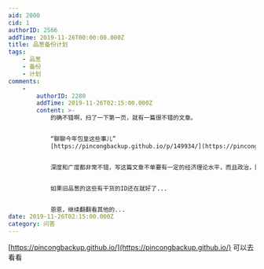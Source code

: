 ```yaml
---
aid: 2000
cid: 1
authorID: 2566
addTime: 2019-11-26T00:00:00.000Z
title: 品葱备份计划
tags:
    - 品葱
    - 备份
    - 计划
comments:
    -
        authorID: 2280
        addTime: 2019-11-26T02:15:00.000Z
        content: >-
            的确不错啊，扫了一下第一页，就有一篇很不错的文章。


            “聊聊今年包皇这些事儿”
            [https://pincongbackup.github.io/p/149934/](https://pincongbackup.github.io/p/149934/)


            深度和广度都非常不错，写这篇文章不单要有一定的经济理论水平，而且政治，国际关系上面的嗅觉也不能差，而且应该还有有内部消息，作者真是一个大拿。从我在"新品葱"看过的文章来看，也就利维坦能在写作深度和推理上和这个作者相较一二，但是因为这个作者有内部关系，所以广度和深度上还是这个作者更胜一筹。


            如果旧品葱的这些有干货的ID还在就好了...


            恩恩，继续翻翻看其他的...
date: 2019-11-26T02:15:00.000Z
category: 问答
---
```


[https://pincongbackup.github.io/](https://pincongbackup.github.io/) 可以去看看
